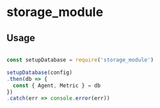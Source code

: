 # storage_module

## Usage

```js

const setupDatabase = require('storage_module')

setupDatabase(config)
.then(db => {
  const { Agent, Metric } = db
})
.catch(err => console.error(err))

```